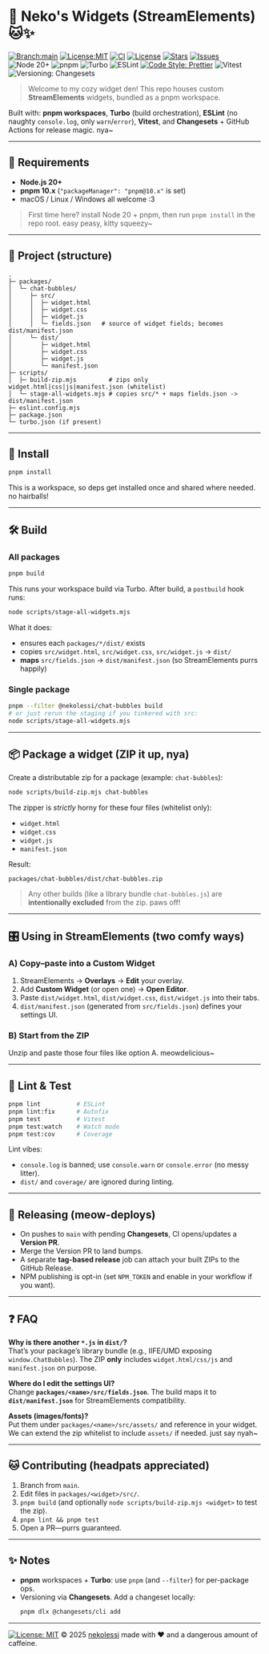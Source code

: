 # 🐾 Neko's Widgets (StreamElements) 🐱✨

<!-- badges: start -->
[![Branch:main](https://img.shields.io/badge/branch-main-blue.svg)](../../tree/main)
[![License:MIT](https://img.shields.io/badge/License-MIT-green.svg)](LICENSE) 
[![CI](https://github.com/nekolessi/streamelements-widgets/actions/workflows/release.yml/badge.svg?branch=main)](https://github.com/nekolessi/streamelements-widgets/actions/workflows/release.yml)
[![License](https://img.shields.io/badge/license-MIT-blue.svg)](LICENSE)
[![Stars](https://img.shields.io/github/stars/nekolessi/streamelements-widgets?style=flat)](https://github.com/nekolessi/streamelements-widgets/stargazers)
[![Issues](https://img.shields.io/github/issues/nekolessi/streamelements-widgets)](https://github.com/nekolessi/streamelements-widgets/issues)
![Node 20+](https://img.shields.io/badge/node-20%2B-339933?logo=node.js&logoColor=white)
![pnpm](https://img.shields.io/badge/pnpm-10.x-F69220?logo=pnpm&logoColor=white)
![Turbo](https://img.shields.io/badge/built%20with-turbo-000000?logo=turbo&logoColor=white)
![ESLint](https://img.shields.io/badge/linted%20with-ESLint-4B32C3?logo=eslint&logoColor=white)
[![Code Style: Prettier](https://img.shields.io/badge/code_style-Prettier-1a2b34?logo=prettier)](https://prettier.io)
![Vitest](https://img.shields.io/badge/tested%20with-vitest-6E9F18?logo=vitest&logoColor=white)
![Versioning: Changesets](https://img.shields.io/badge/versioning-Changesets-5D3FD3)
<!-- Optional npm (uncomment when published)
[![npm version](https://img.shields.io/npm/v/@nekolessi/chat-bubbles.svg)](https://www.npmjs.com/package/@nekolessi/chat-bubbles)
[![npm downloads](https://img.shields.io/npm/dm/@nekolessi/chat-bubbles.svg)](https://www.npmjs.com/package/@nekolessi/chat-bubbles)
-->
<!-- badges: end -->


> Welcome to my cozy widget den! This repo houses custom **StreamElements** widgets, bundled as a pnpm workspace.

Built with: **pnpm workspaces**, **Turbo** (build orchestration), **ESLint** (no naughty `console.log`, only `warn`/`error`), **Vitest**, and **Changesets** + GitHub Actions for release magic. nya~

---

## 💖 Requirements
- **Node.js 20+**
- **pnpm 10.x** (`"packageManager": "pnpm@10.x"` is set)
- macOS / Linux / Windows all welcome :3

> First time here? install Node 20 + pnpm, then run `pnpm install` in the repo root. easy peasy, kitty squeezy~

---

## 🧶 Project (structure)
```
.
├─ packages/
│  └─ chat-bubbles/
│     ├─ src/
│     │  ├─ widget.html
│     │  ├─ widget.css
│     │  ├─ widget.js
│     │  └─ fields.json   # source of widget fields; becomes dist/manifest.json
│     └─ dist/
│        ├─ widget.html
│        ├─ widget.css
│        ├─ widget.js
│        └─ manifest.json
├─ scripts/
│  ├─ build-zip.mjs         # zips only widget.html|css|js|manifest.json (whitelist)
│  └─ stage-all-widgets.mjs # copies src/* + maps fields.json -> dist/manifest.json
├─ eslint.config.mjs
├─ package.json
└─ turbo.json (if present)
```

---

## 🐾 Install
```bash
pnpm install
```

This is a workspace, so deps get installed once and shared where needed. no hairballs!

---

## 🛠️ Build
### All packages
```bash
pnpm build
```
This runs your workspace build via Turbo. After build, a `postbuild` hook runs:
```bash
node scripts/stage-all-widgets.mjs
```
What it does:
- ensures each `packages/*/dist/` exists
- copies `src/widget.html`, `src/widget.css`, `src/widget.js` → `dist/`
- **maps** `src/fields.json` → `dist/manifest.json` (so StreamElements purrs happily)

### Single package
```bash
pnpm --filter @nekolessi/chat-bubbles build
# or just rerun the staging if you tinkered with src:
node scripts/stage-all-widgets.mjs
```

---

## 📦 Package a widget (ZIP it up, nya)
Create a distributable zip for a package (example: `chat-bubbles`):
```bash
node scripts/build-zip.mjs chat-bubbles
```
The zipper is *strictly* horny for these four files (whitelist only):
- `widget.html`
- `widget.css`
- `widget.js`
- `manifest.json`

Result:
```
packages/chat-bubbles/dist/chat-bubbles.zip
```

> Any other builds (like a library bundle `chat-bubbles.js`) are **intentionally excluded** from the zip. paws off!

---

## 🎛️ Using in StreamElements (two comfy ways)

### A) Copy–paste into a Custom Widget
1. StreamElements → **Overlays** → **Edit** your overlay.
2. Add **Custom Widget** (or open one) → **Open Editor**.
3. Paste `dist/widget.html`, `dist/widget.css`, `dist/widget.js` into their tabs.
4. `dist/manifest.json` (generated from `src/fields.json`) defines your settings UI.

### B) Start from the ZIP
Unzip and paste those four files like option A. meowdelicious~

---

## 🧼 Lint & Test
```bash
pnpm lint          # ESLint
pnpm lint:fix      # Autofix
pnpm test          # Vitest
pnpm test:watch    # Watch mode
pnpm test:cov      # Coverage
```
Lint vibes:
- `console.log` is banned; use `console.warn` or `console.error` (no messy litter).
- `dist/` and `coverage/` are ignored during linting.

---

## 🚀 Releasing (meow-deploys)
- On pushes to `main` with pending **Changesets**, CI opens/updates a **Version PR**.
- Merge the Version PR to land bumps.
- A separate **tag-based release** job can attach your built ZIPs to the GitHub Release.
- NPM publishing is opt-in (set `NPM_TOKEN` and enable in your workflow if you want).

---

## ❓ FAQ

**Why is there another `*.js` in `dist/`?**  
That’s your package’s library bundle (e.g., IIFE/UMD exposing `window.ChatBubbles`). The ZIP **only** includes `widget.html/css/js` and `manifest.json` on purpose.

**Where do I edit the settings UI?**  
Change **`packages/<name>/src/fields.json`**. The build maps it to **`dist/manifest.json`** for StreamElements compatibility.

**Assets (images/fonts)?**  
Put them under `packages/<name>/src/assets/` and reference in your widget. We can extend the zip whitelist to include `assets/` if needed. just say nyah~

---

## 🐱 Contributing (headpats appreciated)
1. Branch from `main`.
2. Edit files in `packages/<widget>/src/`.
3. `pnpm build` (and optionally `node scripts/build-zip.mjs <widget>` to test the zip).
4. `pnpm lint && pnpm test`
5. Open a PR—purrs guaranteed.

---

## ✨ Notes
- **pnpm** workspaces + **Turbo**: use `pnpm` (and `--filter`) for per-package ops.
- Versioning via **Changesets**. Add a changeset locally:
  ```bash
  pnpm dlx @changesets/cli add
  ```

---
[![License: MIT](https://img.shields.io/badge/License-MIT-yellow.svg)](LICENSE) © 2025 [nekolessi](https://github.com/nekolessi) made with ❤️ and a dangerous amount of caffeine.
